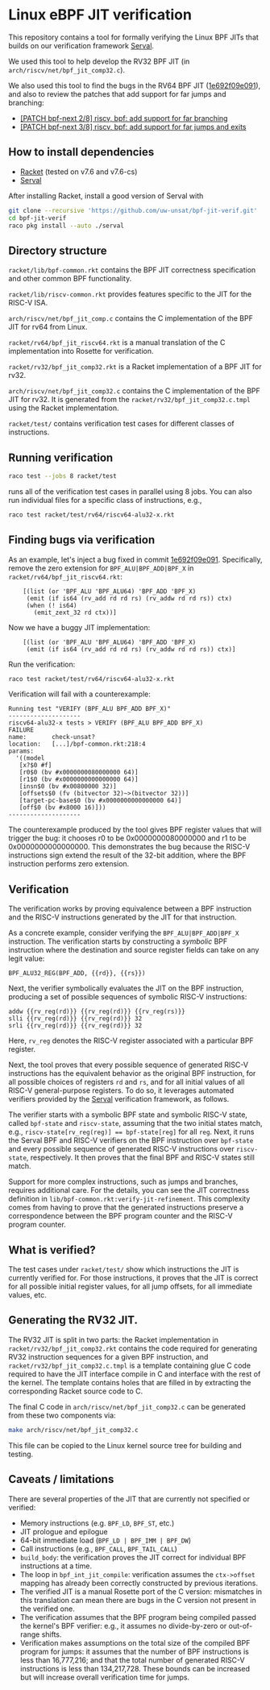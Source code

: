# Linux eBPF JIT verification

This repository contains a tool for formally verifying
the Linux BPF JITs that builds
on our verification framework [Serval].

We used this tool to help develop the RV32 BPF JIT
(in `arch/riscv/net/bpf_jit_comp32.c`).

We also used this tool to find the bugs in the RV64 BPF JIT
([1e692f09e091]),
and also to review the patches that add support for far jumps and branching:

- [[PATCH bpf-next 2/8] riscv, bpf: add support for far branching](https://lore.kernel.org/bpf/20191209173136.29615-3-bjorn.topel@gmail.com/T/#u)
- [[PATCH bpf-next 3/8] riscv, bpf: add support for far jumps and exits](https://lore.kernel.org/bpf/20191209173136.29615-4-bjorn.topel@gmail.com/T/#u)

## How to install dependencies

- [Racket] (tested on v7.6 and v7.6-cs)
- [Serval]

After installing Racket, install a good version of Serval with

```sh
git clone --recursive 'https://github.com/uw-unsat/bpf-jit-verif.git'
cd bpf-jit-verif
raco pkg install --auto ./serval
```

## Directory structure

`racket/lib/bpf-common.rkt` contains the BPF JIT correctness
specification and other common BPF functionality.

`racket/lib/riscv-common.rkt` provides features specific
to the JIT for the RISC-V ISA.

`arch/riscv/net/bpf_jit_comp.c` contains the C implementation
of the BPF JIT for rv64 from Linux.

`racket/rv64/bpf_jit_riscv64.rkt` is a manual translation
of the C implementation into Rosette for verification.

`racket/rv32/bpf_jit_comp32.rkt` is a Racket implementation
of a BPF JIT for rv32.

`arch/riscv/net/bpf_jit_comp32.c` contains the C implementation
of the BPF JIT for rv32. It is generated from the
`racket/rv32/bpf_jit_comp32.c.tmpl` using the Racket implementation.

`racket/test/` contains verification test cases for
different classes of instructions.

## Running verification

```sh
raco test --jobs 8 racket/test
```

runs all of the verification test cases in parallel
using 8 jobs. You can also run
individual files for a specific class of instructions,
e.g.,

```sh
raco test racket/test/rv64/riscv64-alu32-x.rkt
```

## Finding bugs via verification

As an example, let's inject a bug fixed in commit [1e692f09e091].
Specifically, remove the zero extension for `BPF_ALU|BPF_ADD|BPF_X`
in `racket/rv64/bpf_jit_riscv64.rkt`:

```
    [(list (or 'BPF_ALU 'BPF_ALU64) 'BPF_ADD 'BPF_X)
     (emit (if is64 (rv_add rd rd rs) (rv_addw rd rd rs)) ctx)
     (when (! is64)
       (emit_zext_32 rd ctx))]
```

Now we have a buggy JIT implementation:

```
    [(list (or 'BPF_ALU 'BPF_ALU64) 'BPF_ADD 'BPF_X)
     (emit (if is64 (rv_add rd rd rs) (rv_addw rd rd rs)) ctx)]
```

Run the verification:

```sh
raco test racket/test/rv64/riscv64-alu32-x.rkt
```

Verification will fail with a counterexample:

```
Running test "VERIFY (BPF_ALU BPF_ADD BPF_X)"
--------------------
riscv64-alu32-x tests > VERIFY (BPF_ALU BPF_ADD BPF_X)
FAILURE
name:       check-unsat?
location:   [...]/bpf-common.rkt:218:4
params:
  '((model
   [x?$0 #f]
   [r0$0 (bv #x0000000080000000 64)]
   [r1$0 (bv #x0000000000000000 64)]
   [insn$0 (bv #x00800000 32)]
   [offsets$0 (fv (bitvector 32)~>(bitvector 32))]
   [target-pc-base$0 (bv #x0000000000000000 64)]
   [off$0 (bv #x8000 16)]))
--------------------
```

The counterexample produced by the tool gives
BPF register values that will trigger the bug:
it chooses r0 to be 0x0000000080000000
and r1 to be 0x0000000000000000. This demonstrates
the bug because the RISC-V instructions sign extend
the result of the 32-bit addition, where the BPF instruction
performs zero extension.

## Verification

The verification works by proving equivalence
between a BPF instruction and the RISC-V instructions
generated by the JIT for that instruction.

As a concrete example, consider verifying the `BPF_ALU|BPF_ADD|BPF_X`
instruction. The verification starts by constructing a _symbolic_ BPF
instruction where the destination and source register fields can
take on any legit value:

```
BPF_ALU32_REG(BPF_ADD, {{rd}}, {{rs}})
```

Next, the verifier symbolically evaluates the JIT on the BPF
instruction, producing a set of possible sequences of symbolic
RISC-V instructions:

```
addw {{rv_reg(rd)}} {{rv_reg(rd)}} {{rv_reg(rs)}}
slli {{rv_reg(rd)}} {{rv_reg(rd)}} 32
srli {{rv_reg(rd)}} {{rv_reg(rd)}} 32
```

Here, `rv_reg` denotes the RISC-V register associated
with a particular BPF register.

Next, the tool proves that every possible sequence of generated
RISC-V instructions has the equivalent behavior as the original BPF
instruction, for all possible choices of registers `rd` and `rs`,
and for all initial values of all RISC-V general-purpose registers.
To do so, it leverages automated verifiers provided by the [Serval]
verification framework, as follows.

The verifier starts with a symbolic BPF state and symbolic RISC-V
state, called `bpf-state` and `riscv-state`, assuming that the two
initial states match, e.g., `riscv-state[rv_reg(reg)] == bpf-state[reg]`
for all `reg`.  Next, it runs the Serval BPF and RISC-V verifiers
on the BPF instruction over `bpf-state` and every possible sequence
of generated RISC-V instructions over `riscv-state`, respectively.
It then proves that the final BPF
and RISC-V states still match.

Support for more complex instructions, such as jumps and branches,
requires additional care. For the details, you can see the JIT
correctness definition in `lib/bpf-common.rkt:verify-jit-refinement`.
This complexity comes from having to prove that the generated
instructions preserve a correspondence between the BPF program
counter and the RISC-V program counter.

## What is verified?

The test cases under `racket/test/` show which instructions
the JIT is currently verified for. For those instructions,
it proves that the JIT is correct for all possible initial
register values, for all jump offsets, for all immediate values, etc.

## Generating the RV32 JIT.

The RV32 JIT is split in two parts: the Racket implementation
in `racket/rv32/bpf_jit_comp32.rkt` contains the code required
for generating RV32 instruction sequences for a given BPF instruction,
and `racket/rv32/bpf_jit_comp32.c.tmpl` is a template containing
glue C code required to have the JIT interface compile in C and
interface with the rest of the kernel. The template
contains holes that are filled in by extracting the corresponding Racket
source code to C.

The final C code in `arch/riscv/net/bpf_jit_comp32.c` can be generated
from these two components via:

```sh
make arch/riscv/net/bpf_jit_comp32.c
```

This file can be copied to the Linux kernel source tree for building
and testing.

## Caveats / limitations

There are several properties of the JIT that
are currently not specified or verified:

- Memory instructions (e.g. `BPF_LD`, `BPF_ST`, etc.)
- JIT prologue and epilogue
- 64-bit immediate load (`BPF_LD | BPF_IMM | BPF_DW`)
- Call instructions (e.g., `BPF_CALL`, `BPF_TAIL_CALL`)
- `build_body`: the verification proves the JIT correct
  for individual BPF instructions at a time.
- The loop in `bpf_int_jit_compile`: verification assumes
  the `ctx->offset` mapping has already been correctly
  constructed by previous iterations.
- The verified JIT is a manual Rosette port of the C version:
  mismatches in this translation can mean there are bugs
  in the C version not present in the verified one.
- The verification assumes that the BPF program being compiled
  passed the kernel's BPF verifier: e.g., it assumes no
  divide-by-zero or out-of-range shifts.
- Verification makes assumptions on the total size of the
  compiled BPF program for jumps: it assumes that the number of BPF
  instructions is less than 16,777,216; and that the total number
  of generated RISC-V instructions is less than 134,217,728.
  These bounds can be increased but will increase overall
  verification time for jumps.

[Racket]: https://racket-lang.org
[Serval]: https://unsat.cs.washington.edu/projects/serval/
[1e692f09e091]: https://git.kernel.org/pub/scm/linux/kernel/git/torvalds/linux.git/commit/?id=1e692f09e091
